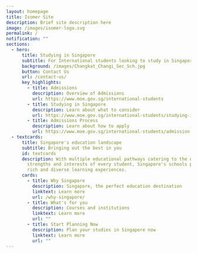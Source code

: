 ```yaml
---
layout: homepage
title: Isomer Site
description: Brief site description here
image: /images/isomer-logo.svg
permalink: /
notification: ""
sections:
  - hero:
      title: Studying in Singapore
      subtitle: For International students looking to study in Singapore
      background: /images/Changkat_Changi_Sec_Sch.jpg
      button: Contact Us
      url: /contact-us/
      key_highlights:
        - title: Admissions
          description: Overview of Admissions
          url: https://www.moe.gov.sg/international-students
        - title: Studying in Singapore
          description: Learn about what to consider
          url: https://www.moe.gov.sg/international-students/studying-in-singapore
        - title: Admissions Process
          description: Learn about how to apply
          url: https://www.moe.gov.sg/international-students/admission
  - textcards:
      title: Singapore's education landscape
      subtitle: Bringing out the best in you
      id: textcards
      description: With multiple educational pathways catering to the different
        strengths and interests of every student, Singapore's schools provide
        rich and diverse learning experiences.
      cards:
        - title: Why Singapore
          description: Singapore, the perfect education destination
          linktext: Learn more
          url: /why-singapore/
        - title: What's for you
          description: Courses and institutions
          linktext: Learn more
          url: ""
        - title: Start Planning Now
          description: Plan your studies in Singapore now
          linktext: Learn more
          url: ""
---
```

